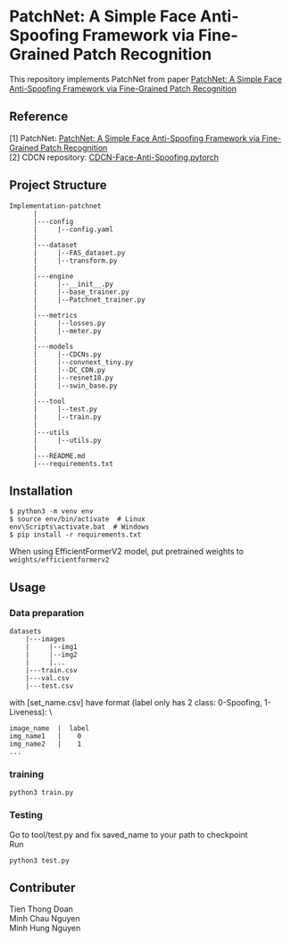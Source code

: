 # PatchNet: A Simple Face Anti-Spoofing Framework via Fine-Grained Patch Recognition

This repository implements PatchNet from paper [PatchNet: A Simple Face Anti-Spoofing Framework via Fine-Grained Patch Recognition](https://arxiv.org/abs/2203.14325)

## Reference
[1] PatchNet: [PatchNet: A Simple Face Anti-Spoofing Framework via Fine-Grained Patch Recognition](https://arxiv.org/abs/2203.14325) \
[2] CDCN repository: [CDCN-Face-Anti-Spoofing.pytorch](https://github.com/voqtuyen/CDCN-Face-Anti-Spoofing.pytorch)

## Project Structure
```
Implementation-patchnet
      |
      |---config
      |     |--config.yaml
      |
      |---dataset
      |     |--FAS_dataset.py
      |     |--transform.py
      |
      |---engine
      |     |--__init__.py
      |     |--base_trainer.py
      |     |--Patchnet_trainer.py
      |
      |---metrics
      |     |--losses.py
      |     |--meter.py
      |
      |---models
      |     |--CDCNs.py
      |     |--convnext_tiny.py
      |     |--DC_CDN.py
      |     |--resnet18.py
      |     |--swin_base.py
      |
      |---tool
      |     |--test.py
      |     |--train.py
      |
      |---utils
      |     |--utils.py
      |
      |---README.md
      |---requirements.txt
```

## Installation
```
$ python3 -m venv env
$ source env/bin/activate  # Linux
env\Scripts\activate.bat  # Windows
$ pip install -r requirements.txt
```

When using EfficientFormerV2 model, put pretrained weights to `weights/efficientformerv2`
## Usage
### Data preparation
```
datasets
    |---images
    |     |--img1
    |     |--img2
    |     |...
    |---train.csv
    |---val.csv
    |---test.csv
```
with [set_name.csv] have format (label only has 2 class: 0-Spoofing, 1-Liveness): \
```
image_name  |  label
img_name1   |    0
img_name2   |    1
...
```
### training
```
python3 train.py
```
### Testing
Go to tool/test.py and fix saved_name to your path to checkpoint \
Run
```
python3 test.py
```
## Contributer
Tien Thong Doan \
Minh Chau Nguyen \
Minh Hung Nguyen
